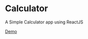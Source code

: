 # Calculator

A Simple Calculator app using ReactJS

[Demo](https://vamc-stash.github.io/calculator/)
